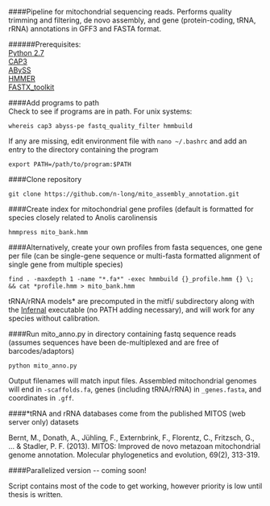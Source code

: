 ####Pipeline for mitochondrial sequencing reads. Performs quality trimming and filtering, de novo assembly, and gene (protein-coding, tRNA, rRNA) annotations in GFF3 and FASTA format.

######Prerequisites:  
[Python 2.7](https://www.python.org/download/releases/2.7/)  
[CAP3](http://seq.cs.iastate.edu/cap3.html)  
[ABySS](http://www.bcgsc.ca/platform/bioinfo/software/abyss)   
[HMMER](http://hmmer.org/)  
[FASTX_toolkit](http://hannonlab.cshl.edu/fastx_toolkit/)  
 

####Add programs to path  
Check to see if programs are in path. For unix systems:

`whereis cap3 abyss-pe fastq_quality_filter hmmbuild`

If any are missing, edit environment file with `nano ~/.bashrc` and add an entry to the directory containing the program  

`export PATH=/path/to/program:$PATH`  

####Clone repository

`git clone https://github.com/n-long/mito_assembly_annotation.git`

####Create index for mitochondrial gene profiles (default is formatted for species closely related to Anolis carolinensis

`hmmpress mito_bank.hmm`

####Alternatively, create your own profiles from fasta sequences, one gene per file (can be single-gene sequence or multi-fasta formatted alignment of single gene from multiple species)

`find . -maxdepth 1 -name "*.fa*" -exec hmmbuild {}_profile.hmm {} \; && cat *profile.hmm > mito_bank.hmm`

tRNA/rRNA models* are precomputed in the mitfi/ subdirectory along with the [Infernal](http://eddylab.org/infernal/) executable (no PATH adding necessary), and will work for any species without calibration.

####Run mito_anno.py in directory containing fastq sequence reads (assumes sequences have been de-multiplexed and are free of barcodes/adaptors)

`python mito_anno.py`

Output filenames will match input files. Assembled mitochondrial genomes will end in `-scaffolds.fa`, genes (including tRNA/rRNA) in `_genes.fasta`, and coordinates in `.gff`.


####*tRNA and rRNA databases come from the published MITOS (web server only) datasets

Bernt, M., Donath, A., Jühling, F., Externbrink, F., Florentz, C., Fritzsch, G., ... & Stadler, P. F. (2013). MITOS: Improved de novo metazoan mitochondrial genome annotation. Molecular phylogenetics and evolution, 69(2), 313-319.

####Parallelized version -- coming soon!

Script contains most of the code to get working, however priority is low until thesis is written.
